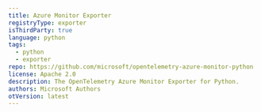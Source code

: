 ```yaml
---
title: Azure Monitor Exporter
registryType: exporter
isThirdParty: true
language: python
tags:
  - python
  - exporter
repo: https://github.com/microsoft/opentelemetry-azure-monitor-python
license: Apache 2.0
description: The OpenTelemetry Azure Monitor Exporter for Python.
authors: Microsoft Authors
otVersion: latest
---
```

